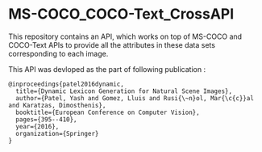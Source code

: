 # MS-COCO_COCO-Text_CrossAPI
This repository contains an API, which works on top of MS-COCO and COCO-Text APIs to provide all the attributes in these data sets corresponding to each image.

This API was devloped as the part of following publication :
```
@inproceedings{patel2016dynamic,
  title={Dynamic Lexicon Generation for Natural Scene Images},
  author={Patel, Yash and Gomez, Lluis and Rusi{\~n}ol, Mar{\c{c}}al and Karatzas, Dimosthenis},
  booktitle={European Conference on Computer Vision},
  pages={395--410},
  year={2016},
  organization={Springer}
}
```

